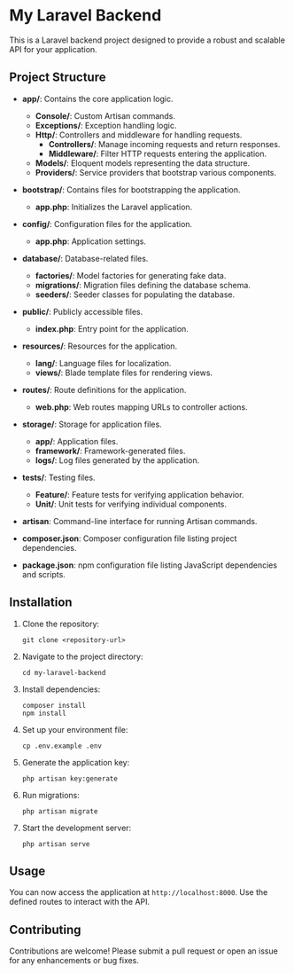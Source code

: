 # My Laravel Backend

This is a Laravel backend project designed to provide a robust and scalable API for your application.

## Project Structure

- **app/**: Contains the core application logic.
  - **Console/**: Custom Artisan commands.
  - **Exceptions/**: Exception handling logic.
  - **Http/**: Controllers and middleware for handling requests.
    - **Controllers/**: Manage incoming requests and return responses.
    - **Middleware/**: Filter HTTP requests entering the application.
  - **Models/**: Eloquent models representing the data structure.
  - **Providers/**: Service providers that bootstrap various components.

- **bootstrap/**: Contains files for bootstrapping the application.
  - **app.php**: Initializes the Laravel application.

- **config/**: Configuration files for the application.
  - **app.php**: Application settings.

- **database/**: Database-related files.
  - **factories/**: Model factories for generating fake data.
  - **migrations/**: Migration files defining the database schema.
  - **seeders/**: Seeder classes for populating the database.

- **public/**: Publicly accessible files.
  - **index.php**: Entry point for the application.

- **resources/**: Resources for the application.
  - **lang/**: Language files for localization.
  - **views/**: Blade template files for rendering views.

- **routes/**: Route definitions for the application.
  - **web.php**: Web routes mapping URLs to controller actions.

- **storage/**: Storage for application files.
  - **app/**: Application files.
  - **framework/**: Framework-generated files.
  - **logs/**: Log files generated by the application.

- **tests/**: Testing files.
  - **Feature/**: Feature tests for verifying application behavior.
  - **Unit/**: Unit tests for verifying individual components.

- **artisan**: Command-line interface for running Artisan commands.

- **composer.json**: Composer configuration file listing project dependencies.

- **package.json**: npm configuration file listing JavaScript dependencies and scripts.

## Installation

1. Clone the repository:
   ```
   git clone <repository-url>
   ```

2. Navigate to the project directory:
   ```
   cd my-laravel-backend
   ```

3. Install dependencies:
   ```
   composer install
   npm install
   ```

4. Set up your environment file:
   ```
   cp .env.example .env
   ```

5. Generate the application key:
   ```
   php artisan key:generate
   ```

6. Run migrations:
   ```
   php artisan migrate
   ```

7. Start the development server:
   ```
   php artisan serve
   ```

## Usage

You can now access the application at `http://localhost:8000`. Use the defined routes to interact with the API.

## Contributing

Contributions are welcome! Please submit a pull request or open an issue for any enhancements or bug fixes.